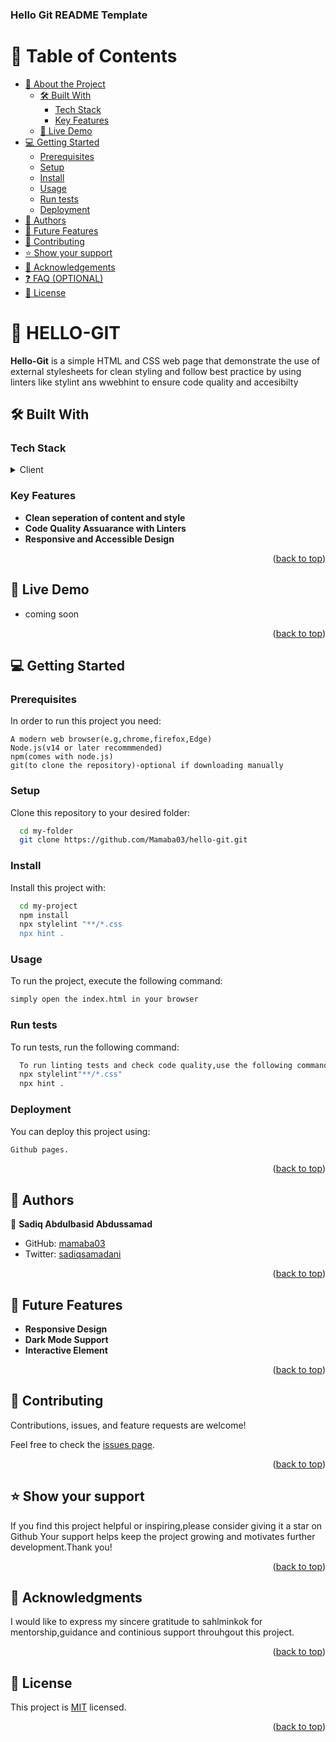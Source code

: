  <h3><b>Hello Git README Template</b></h3>
<!-- TABLE OF CONTENTS -->

# 📗 Table of Contents

- [📖 About the Project](#about-project)
  - [🛠 Built With](#built-with)
    - [Tech Stack](#tech-stack)
    - [Key Features](#key-features)
  - [🚀 Live Demo](#live-demo)
- [💻 Getting Started](#getting-started)
  - [Prerequisites](#prerequisites)
  - [Setup](#setup)
  - [Install](#install)
  - [Usage](#usage)
  - [Run tests](#run-tests)
  - [Deployment](#deployment)
- [👥 Authors](#authors)
- [🔭 Future Features](#future-features)
- [🤝 Contributing](#contributing)
- [⭐️ Show your support](#support)
- [🙏 Acknowledgements](#acknowledgements)
- [❓ FAQ (OPTIONAL)](#faq)
- [📝 License](#license)



# 📖 HELLO-GIT<a name="Hello-git is a static website built to display my projects and skills, developed on june 15,2025, as part of my git learning it serves as a professsional online presence highlight my development journey and connect with potential collaborators"></a>

**Hello-Git** is a simple HTML and CSS web page that demonstrate the use of external stylesheets for clean styling and follow best practice by using linters like stylint ans wwebhint to ensure code quality and accesibilty

## 🛠 Built With <a name="built-with"></a>

### Tech Stack <a name="tech-stack"></a>

<details>
  <summary>Client</summary>
  <ul>
    <li>HTML and CSS</li>
  </ul>
</details>

### Key Features <a name="key-features"></a>

- **Clean seperation of content and style**
- **Code Quality Assuarance with Linters**
- **Responsive and Accessible Design**

<p align="right">(<a href="#readme-top">back to top</a>)</p>

## 🚀 Live Demo <a name="Coming soon"></a>

- coming soon
<p align="right">(<a href="#readme-top">back to top</a>)</p>

## 💻 Getting Started <a name="getting-started"></a>

### Prerequisites

In order to run this project you need:

```
A modern web browser(e.g,chrome,firefox,Edge)
Node.js(v14 or later recommmended)
npm(comes with node.js)
git(to clone the repository)-optional if downloading manually
```

### Setup

Clone this repository to your desired folder:

```sh
  cd my-folder
  git clone https://github.com/Mamaba03/hello-git.git
```

### Install

Install this project with:

```sh
  cd my-project
  npm install
  npx stylelint "**/*.css
  npx hint .
```

### Usage

To run the project, execute the following command:

```sh
simply open the index.html in your browser
```

### Run tests

To run tests, run the following command:


```sh
  To run linting tests and check code quality,use the following command
  npx stylelint"**/*.css"
  npx hint .
```


### Deployment

You can deploy this project using:


```sh
Github pages.
```


<p align="right">(<a href="#readme-top">back to top</a>)</p>

## 👥 Authors <a name="authors"></a>


👤 **Sadiq Abdulbasid Abdussamad**

- GitHub: [mamaba03](https://github.com/mamaba03)
- Twitter: [sadiqsamadani](https://x.com/SadiqSamadani?t=0qVB358xv0FUnqsxLf_AZg&s=09)


<p align="right">(<a href="#readme-top">back to top</a>)</p>

## 🔭 Future Features <a name="future-features"></a>



- **Responsive Design**
- **Dark Mode Support**
- **Interactive Element**

<p align="right">(<a href="#readme-top">back to top</a>)</p>



## 🤝 Contributing <a name="contributing"></a>

Contributions, issues, and feature requests are welcome!

Feel free to check the [issues page](../../issues/).

<p align="right">(<a href="#readme-top">back to top</a>)</p>

## ⭐️ Show your support <a name="support"></a>

If you find this project helpful or inspiring,please consider giving it a star on Github
Your support helps keep the project growing and motivates further development.Thank you!

<p align="right">(<a href="#readme-top">back to top</a>)</p>



## 🙏 Acknowledgments <a name="acknowledgements"></a>

I would like to express my sincere gratitude to sahlminkok for mentorship,guidance and continious support throuhgout this project.

<p align="right">(<a href="#readme-top">back to top</a>)</p>




## 📝 License <a name="license"></a>

This project is [MIT](./LICENSE) licensed.



<p align="right">(<a href="#readme-top">back to top</a>)</p>